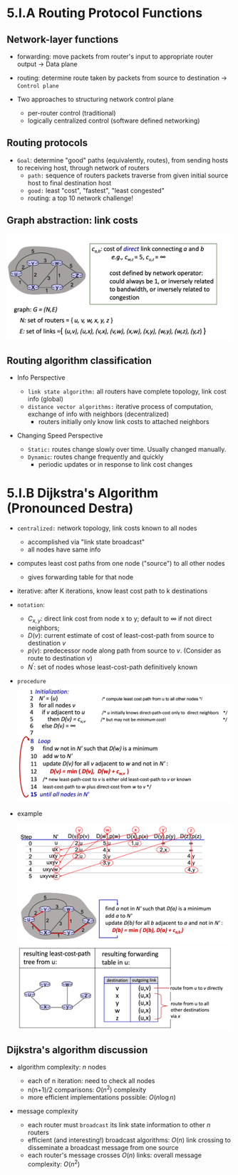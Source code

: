 # 5.I.A Routing Protocol Functions

## Network-layer functions

* forwarding: move packets from router's input to appropriate router output -> Data plane

* routing: determine route taken by packets from source to destination -> `Control plane`

* Two approaches to structuring network control plane
    * per-router control (traditional)
    * logically centralized control (software defined networking)

## Routing protocols

* `Goal`: determine "good" paths (equivalently, routes), from sending hosts to receiving host, through network of routers
    * `path:` sequence of routers packets traverse from given initial source host to final destination host
    * `good:` least "cost", "fastest", "least congested"
    * routing: a top 10 network challenge!

## Graph abstraction: link costs

<img src="imgs/graph.png">

## Routing algorithm classification

* Info Perspective
    * `link state algorithm:` all routers have complete topology, link cost info (global)
    * `distance vector algorithms:` iterative process of computation, exchange of info with neighbors (decentralized)
        * routers initially only know link costs to attached neighbors

* Changing Speed Perspective
    * `Static:` routes change slowly over time. Usually changed manually.
    * `Dynamic`: routes change frequently and quickly
        * periodic updates or in response to link cost changes


# 5.I.B Dijkstra's Algorithm (Pronounced Destra)

* `centralized:` network topology, link costs known to all nodes
    * accomplished via "link state broadcast"
    * all nodes have same info

* computes least cost paths from one node ("source") to all other nodes
    * gives forwarding table for that node

* iterative: after K iterations, know least cost path to k destinations

* `notation`:
    * ${C_{x,y}}$: direct link cost from node x to y; default to ${\infty}$ if not direct neighbors;
    * ${D(v)}$: current estimate of cost of least-cost-path from source to destination ${v}$
    * ${p(v)}$: predecessor node along path from source to ${v}$. (Consider as route to destination ${v}$)
    * ${N^\prime}$: set of nodes whose least-cost-path definitively known

* `procedure`
    <img src="imgs/DijkstraLinkStateAlgorithm.png">

* example

    <img src="imgs/DijkstraLinkStateAlgorithmEg.png">
    <img src="imgs/DijkstraLinkStateAlgorithmEgResult.png">

## Dijkstra's algorithm discussion

* algorithm complexity: ${n}$ nodes
    * each of n iteration: need to check all nodes
    * n(n+1)/2 comparisons: ${O(n^2)}$  complexity
    * more efficient implementations possible: ${O(n\log n)}$

* message complexity
    * each router must `broadcast` its link state information to other ${n}$ routers
    * efficient (and interesting!) broadcast algorithms: ${O(n)}$ link crossing to disseminate a broadcast message from one source
    * each router's message crosses ${O(n)}$ links: overall message complexity: ${O(n^2)}$